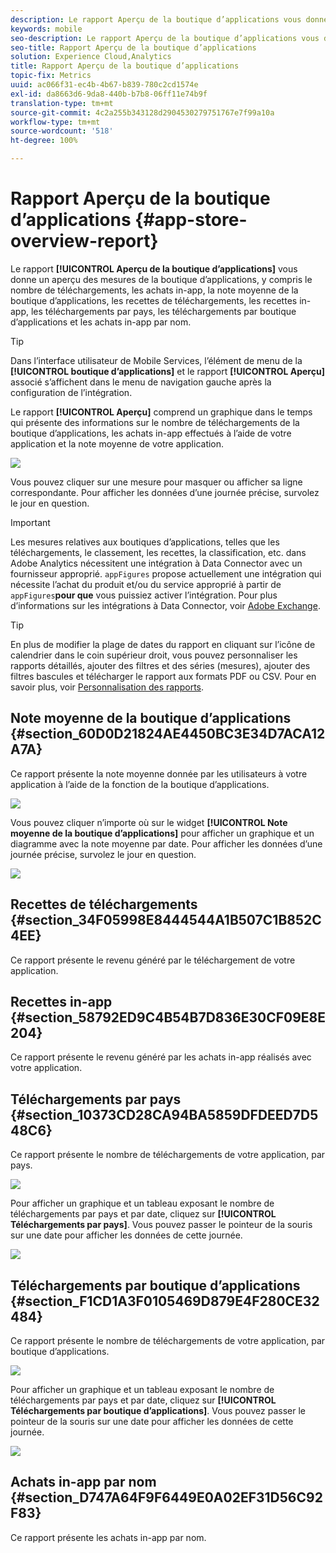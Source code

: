 ```yaml
---
description: Le rapport Aperçu de la boutique d’applications vous donne un aperçu des mesures de la boutique d’applications, y compris le nombre de téléchargements, les achats in-app, la note moyenne de la boutique d’applications, les recettes de téléchargements, les recettes in-app, les téléchargements par pays, les téléchargements par boutique d’applications et les achats in-app par nom.
keywords: mobile
seo-description: Le rapport Aperçu de la boutique d’applications vous donne un aperçu des mesures de la boutique d’applications, y compris le nombre de téléchargements, les achats in-app, la note moyenne de la boutique d’applications, les recettes de téléchargements, les recettes in-app, les téléchargements par pays, les téléchargements par boutique d’applications et les achats in-app par nom.
seo-title: Rapport Aperçu de la boutique d’applications
solution: Experience Cloud,Analytics
title: Rapport Aperçu de la boutique d’applications
topic-fix: Metrics
uuid: ac066f31-ec4b-4b67-b839-780c2cd1574e
exl-id: da8663d6-9da8-440b-b7b8-06ff11e74b9f
translation-type: tm+mt
source-git-commit: 4c2a255b343128d2904530279751767e7f99a10a
workflow-type: tm+mt
source-wordcount: '518'
ht-degree: 100%

---
```


# Rapport Aperçu de la boutique d’applications {#app-store-overview-report}

Le rapport **[!UICONTROL Aperçu de la boutique d’applications]** vous donne un aperçu des mesures de la boutique d’applications, y compris le nombre de téléchargements, les achats in-app, la note moyenne de la boutique d’applications, les recettes de téléchargements, les recettes in-app, les téléchargements par pays, les téléchargements par boutique d’applications et les achats in-app par nom.

>[!TIP]
>
>Dans l’interface utilisateur de Mobile Services, l’élément de menu de la **[!UICONTROL boutique d’applications]** et le rapport **[!UICONTROL Aperçu]** associé s’affichent dans le menu de navigation gauche après la configuration de l’intégration.

Le rapport **[!UICONTROL Aperçu]** comprend un graphique dans le temps qui présente des informations sur le nombre de téléchargements de la boutique d’applications, les achats in-app effectués à l’aide de votre application et la note moyenne de votre application.

![](assets/app_store_metrics.png)

Vous pouvez cliquer sur une mesure pour masquer ou afficher sa ligne correspondante. Pour afficher les données d’une journée précise, survolez le jour en question.

>[!IMPORTANT]
>
>Les mesures relatives aux boutiques d’applications, telles que les téléchargements, le classement, les recettes, la classification, etc. dans Adobe Analytics nécessitent une intégration à Data Connector avec un fournisseur approprié. `appFigures` propose actuellement une intégration qui nécessite l’achat du produit et/ou du service approprié à partir de `appFigures`**pour que** vous puissiez activer l’intégration. Pour plus d’informations sur les intégrations à Data Connector, voir [Adobe Exchange](https://www.adobeexchange.com/experiencecloud.html).

>[!TIP]
>
>En plus de modifier la plage de dates du rapport en cliquant sur l’icône de calendrier dans le coin supérieur droit, vous pouvez personnaliser les rapports détaillés, ajouter des filtres et des séries (mesures), ajouter des filtres bascules et télécharger le rapport aux formats PDF ou CSV. Pour en savoir plus, voir [Personnalisation des rapports](/help/using/usage/reports-customize/reports-customize.md).

## Note moyenne de la boutique d’applications {#section_60D0D21824AE4450BC3E34D7ACA12A7A}

Ce rapport présente la note moyenne donnée par les utilisateurs à votre application à l’aide de la fonction de la boutique d’applications.

![](assets/app_store_rating.png)

Vous pouvez cliquer n’importe où sur le widget **[!UICONTROL Note moyenne de la boutique d’applications]** pour afficher un graphique et un diagramme avec la note moyenne par date. Pour afficher les données d’une journée précise, survolez le jour en question.

![](assets/app_store_downloads_detail.png)

## Recettes de téléchargements {#section_34F05998E8444544A1B507C1B852C4EE}

Ce rapport présente le revenu généré par le téléchargement de votre application.

## Recettes in-app  {#section_58792ED9C4B54B7D836E30CF09E8E204}

Ce rapport présente le revenu généré par les achats in-app réalisés avec votre application.

## Téléchargements par pays   {#section_10373CD28CA94BA5859DFDEED7D548C6}

Ce rapport présente le nombre de téléchargements de votre application, par pays.

![](assets/country.png)

Pour afficher un graphique et un tableau exposant le nombre de téléchargements par pays et par date, cliquez sur **[!UICONTROL Téléchargements par pays]**. Vous pouvez passer le pointeur de la souris sur une date pour afficher les données de cette journée.

![](assets/downloads_by_country.png)

## Téléchargements par boutique d’applications   {#section_F1CD1A3F0105469D879E4F280CE32484}

Ce rapport présente le nombre de téléchargements de votre application, par boutique d’applications.

![](assets/app_store.png)

Pour afficher un graphique et un tableau exposant le nombre de téléchargements par pays et par date, cliquez sur **[!UICONTROL Téléchargements par boutique d’applications]**. Vous pouvez passer le pointeur de la souris sur une date pour afficher les données de cette journée.

![](assets/app_store_downloads_detail.png)

## Achats in-app par nom   {#section_D747A64F9F6449E0A02EF31D56C92F83}

Ce rapport présente les achats in-app par nom.
